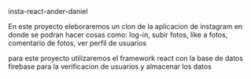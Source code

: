 insta-react-ander-daniel

En este proyecto eleboraremos un clon de la aplicacion de instagram 
en donde se podran hacer cosas como: log-in, subir fotos, like a fotos, 
comentario de fotos, ver perfil de usuarios

para este proyecto utilizaremos el framework react con la base de datos firebase
para la verificacion de usuarios y almacenar los datos